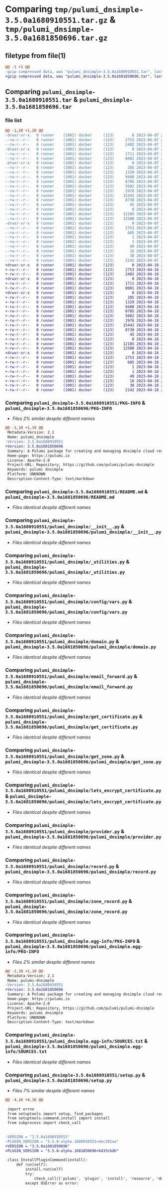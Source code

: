 # Comparing `tmp/pulumi_dnsimple-3.5.0a1680910551.tar.gz` & `tmp/pulumi_dnsimple-3.5.0a1681850696.tar.gz`

## filetype from file(1)

```diff
@@ -1 +1 @@
-gzip compressed data, was "pulumi_dnsimple-3.5.0a1680910551.tar", last modified: Fri Apr  7 23:43:11 2023, max compression
+gzip compressed data, was "pulumi_dnsimple-3.5.0a1681850696.tar", last modified: Tue Apr 18 20:52:11 2023, max compression
```

## Comparing `pulumi_dnsimple-3.5.0a1680910551.tar` & `pulumi_dnsimple-3.5.0a1681850696.tar`

### file list

```diff
@@ -1,28 +1,28 @@
-drwxr-xr-x   0 runner    (1001) docker     (123)        0 2023-04-07 23:43:11.315822 pulumi_dnsimple-3.5.0a1680910551/
--rw-r--r--   0 runner    (1001) docker     (123)     2753 2023-04-07 23:43:11.315822 pulumi_dnsimple-3.5.0a1680910551/PKG-INFO
--rw-r--r--   0 runner    (1001) docker     (123)     2402 2023-04-07 23:43:11.000000 pulumi_dnsimple-3.5.0a1680910551/README.md
-drwxr-xr-x   0 runner    (1001) docker     (123)        0 2023-04-07 23:43:11.311822 pulumi_dnsimple-3.5.0a1680910551/pulumi_dnsimple/
--rw-r--r--   0 runner    (1001) docker     (123)     1711 2023-04-07 23:43:11.000000 pulumi_dnsimple-3.5.0a1680910551/pulumi_dnsimple/__init__.py
--rw-r--r--   0 runner    (1001) docker     (123)     8081 2023-04-07 23:43:11.000000 pulumi_dnsimple-3.5.0a1680910551/pulumi_dnsimple/_utilities.py
-drwxr-xr-x   0 runner    (1001) docker     (123)        0 2023-04-07 23:43:11.315822 pulumi_dnsimple-3.5.0a1680910551/pulumi_dnsimple/config/
--rw-r--r--   0 runner    (1001) docker     (123)      285 2023-04-07 23:43:11.000000 pulumi_dnsimple-3.5.0a1680910551/pulumi_dnsimple/config/__init__.py
--rw-r--r--   0 runner    (1001) docker     (123)     1329 2023-04-07 23:43:11.000000 pulumi_dnsimple-3.5.0a1680910551/pulumi_dnsimple/config/vars.py
--rw-r--r--   0 runner    (1001) docker     (123)     9408 2023-04-07 23:43:11.000000 pulumi_dnsimple-3.5.0a1680910551/pulumi_dnsimple/domain.py
--rw-r--r--   0 runner    (1001) docker     (123)     8785 2023-04-07 23:43:11.000000 pulumi_dnsimple-3.5.0a1680910551/pulumi_dnsimple/email_forward.py
--rw-r--r--   0 runner    (1001) docker     (123)     5082 2023-04-07 23:43:11.000000 pulumi_dnsimple-3.5.0a1680910551/pulumi_dnsimple/get_certificate.py
--rw-r--r--   0 runner    (1001) docker     (123)     2976 2023-04-07 23:43:11.000000 pulumi_dnsimple-3.5.0a1680910551/pulumi_dnsimple/get_zone.py
--rw-r--r--   0 runner    (1001) docker     (123)    15442 2023-04-07 23:43:11.000000 pulumi_dnsimple-3.5.0a1680910551/pulumi_dnsimple/lets_encrypt_certificate.py
--rw-r--r--   0 runner    (1001) docker     (123)     8730 2023-04-07 23:43:11.000000 pulumi_dnsimple-3.5.0a1680910551/pulumi_dnsimple/provider.py
--rw-r--r--   0 runner    (1001) docker     (123)       45 2023-04-07 23:43:11.000000 pulumi_dnsimple-3.5.0a1680910551/pulumi_dnsimple/pulumi-plugin.json
--rw-r--r--   0 runner    (1001) docker     (123)        0 2023-04-07 23:43:11.000000 pulumi_dnsimple-3.5.0a1680910551/pulumi_dnsimple/py.typed
--rw-r--r--   0 runner    (1001) docker     (123)    12185 2023-04-07 23:43:11.000000 pulumi_dnsimple-3.5.0a1680910551/pulumi_dnsimple/record.py
--rw-r--r--   0 runner    (1001) docker     (123)    12508 2023-04-07 23:43:11.000000 pulumi_dnsimple-3.5.0a1680910551/pulumi_dnsimple/zone_record.py
-drwxr-xr-x   0 runner    (1001) docker     (123)        0 2023-04-07 23:43:11.311822 pulumi_dnsimple-3.5.0a1680910551/pulumi_dnsimple.egg-info/
--rw-r--r--   0 runner    (1001) docker     (123)     2753 2023-04-07 23:43:11.000000 pulumi_dnsimple-3.5.0a1680910551/pulumi_dnsimple.egg-info/PKG-INFO
--rw-r--r--   0 runner    (1001) docker     (123)      685 2023-04-07 23:43:11.000000 pulumi_dnsimple-3.5.0a1680910551/pulumi_dnsimple.egg-info/SOURCES.txt
--rw-r--r--   0 runner    (1001) docker     (123)        1 2023-04-07 23:43:11.000000 pulumi_dnsimple-3.5.0a1680910551/pulumi_dnsimple.egg-info/dependency_links.txt
--rw-r--r--   0 runner    (1001) docker     (123)        1 2023-04-07 23:43:11.000000 pulumi_dnsimple-3.5.0a1680910551/pulumi_dnsimple.egg-info/not-zip-safe
--rw-r--r--   0 runner    (1001) docker     (123)       49 2023-04-07 23:43:11.000000 pulumi_dnsimple-3.5.0a1680910551/pulumi_dnsimple.egg-info/requires.txt
--rw-r--r--   0 runner    (1001) docker     (123)       16 2023-04-07 23:43:11.000000 pulumi_dnsimple-3.5.0a1680910551/pulumi_dnsimple.egg-info/top_level.txt
--rw-r--r--   0 runner    (1001) docker     (123)       38 2023-04-07 23:43:11.315822 pulumi_dnsimple-3.5.0a1680910551/setup.cfg
--rw-r--r--   0 runner    (1001) docker     (123)     2142 2023-04-07 23:43:11.000000 pulumi_dnsimple-3.5.0a1680910551/setup.py
+drwxr-xr-x   0 runner    (1001) docker     (123)        0 2023-04-18 20:52:11.062723 pulumi_dnsimple-3.5.0a1681850696/
+-rw-r--r--   0 runner    (1001) docker     (123)     2753 2023-04-18 20:52:11.062723 pulumi_dnsimple-3.5.0a1681850696/PKG-INFO
+-rw-r--r--   0 runner    (1001) docker     (123)     2402 2023-04-18 20:52:10.000000 pulumi_dnsimple-3.5.0a1681850696/README.md
+drwxr-xr-x   0 runner    (1001) docker     (123)        0 2023-04-18 20:52:11.058723 pulumi_dnsimple-3.5.0a1681850696/pulumi_dnsimple/
+-rw-r--r--   0 runner    (1001) docker     (123)     1711 2023-04-18 20:52:10.000000 pulumi_dnsimple-3.5.0a1681850696/pulumi_dnsimple/__init__.py
+-rw-r--r--   0 runner    (1001) docker     (123)     8081 2023-04-18 20:52:10.000000 pulumi_dnsimple-3.5.0a1681850696/pulumi_dnsimple/_utilities.py
+drwxr-xr-x   0 runner    (1001) docker     (123)        0 2023-04-18 20:52:11.062723 pulumi_dnsimple-3.5.0a1681850696/pulumi_dnsimple/config/
+-rw-r--r--   0 runner    (1001) docker     (123)      285 2023-04-18 20:52:10.000000 pulumi_dnsimple-3.5.0a1681850696/pulumi_dnsimple/config/__init__.py
+-rw-r--r--   0 runner    (1001) docker     (123)     1329 2023-04-18 20:52:10.000000 pulumi_dnsimple-3.5.0a1681850696/pulumi_dnsimple/config/vars.py
+-rw-r--r--   0 runner    (1001) docker     (123)     9408 2023-04-18 20:52:10.000000 pulumi_dnsimple-3.5.0a1681850696/pulumi_dnsimple/domain.py
+-rw-r--r--   0 runner    (1001) docker     (123)     8785 2023-04-18 20:52:10.000000 pulumi_dnsimple-3.5.0a1681850696/pulumi_dnsimple/email_forward.py
+-rw-r--r--   0 runner    (1001) docker     (123)     5082 2023-04-18 20:52:10.000000 pulumi_dnsimple-3.5.0a1681850696/pulumi_dnsimple/get_certificate.py
+-rw-r--r--   0 runner    (1001) docker     (123)     2976 2023-04-18 20:52:10.000000 pulumi_dnsimple-3.5.0a1681850696/pulumi_dnsimple/get_zone.py
+-rw-r--r--   0 runner    (1001) docker     (123)    15442 2023-04-18 20:52:10.000000 pulumi_dnsimple-3.5.0a1681850696/pulumi_dnsimple/lets_encrypt_certificate.py
+-rw-r--r--   0 runner    (1001) docker     (123)     8730 2023-04-18 20:52:10.000000 pulumi_dnsimple-3.5.0a1681850696/pulumi_dnsimple/provider.py
+-rw-r--r--   0 runner    (1001) docker     (123)       45 2023-04-18 20:52:10.000000 pulumi_dnsimple-3.5.0a1681850696/pulumi_dnsimple/pulumi-plugin.json
+-rw-r--r--   0 runner    (1001) docker     (123)        0 2023-04-18 20:52:10.000000 pulumi_dnsimple-3.5.0a1681850696/pulumi_dnsimple/py.typed
+-rw-r--r--   0 runner    (1001) docker     (123)    12185 2023-04-18 20:52:10.000000 pulumi_dnsimple-3.5.0a1681850696/pulumi_dnsimple/record.py
+-rw-r--r--   0 runner    (1001) docker     (123)    12508 2023-04-18 20:52:10.000000 pulumi_dnsimple-3.5.0a1681850696/pulumi_dnsimple/zone_record.py
+drwxr-xr-x   0 runner    (1001) docker     (123)        0 2023-04-18 20:52:11.062723 pulumi_dnsimple-3.5.0a1681850696/pulumi_dnsimple.egg-info/
+-rw-r--r--   0 runner    (1001) docker     (123)     2753 2023-04-18 20:52:11.000000 pulumi_dnsimple-3.5.0a1681850696/pulumi_dnsimple.egg-info/PKG-INFO
+-rw-r--r--   0 runner    (1001) docker     (123)      685 2023-04-18 20:52:11.000000 pulumi_dnsimple-3.5.0a1681850696/pulumi_dnsimple.egg-info/SOURCES.txt
+-rw-r--r--   0 runner    (1001) docker     (123)        1 2023-04-18 20:52:11.000000 pulumi_dnsimple-3.5.0a1681850696/pulumi_dnsimple.egg-info/dependency_links.txt
+-rw-r--r--   0 runner    (1001) docker     (123)        1 2023-04-18 20:52:11.000000 pulumi_dnsimple-3.5.0a1681850696/pulumi_dnsimple.egg-info/not-zip-safe
+-rw-r--r--   0 runner    (1001) docker     (123)       49 2023-04-18 20:52:11.000000 pulumi_dnsimple-3.5.0a1681850696/pulumi_dnsimple.egg-info/requires.txt
+-rw-r--r--   0 runner    (1001) docker     (123)       16 2023-04-18 20:52:11.000000 pulumi_dnsimple-3.5.0a1681850696/pulumi_dnsimple.egg-info/top_level.txt
+-rw-r--r--   0 runner    (1001) docker     (123)       38 2023-04-18 20:52:11.062723 pulumi_dnsimple-3.5.0a1681850696/setup.cfg
+-rw-r--r--   0 runner    (1001) docker     (123)     2142 2023-04-18 20:52:10.000000 pulumi_dnsimple-3.5.0a1681850696/setup.py
```

### Comparing `pulumi_dnsimple-3.5.0a1680910551/PKG-INFO` & `pulumi_dnsimple-3.5.0a1681850696/PKG-INFO`

 * *Files 2% similar despite different names*

```diff
@@ -1,10 +1,10 @@
 Metadata-Version: 2.1
 Name: pulumi_dnsimple
-Version: 3.5.0a1680910551
+Version: 3.5.0a1681850696
 Summary: A Pulumi package for creating and managing dnsimple cloud resources.
 Home-page: https://pulumi.io
 License: Apache-2.0
 Project-URL: Repository, https://github.com/pulumi/pulumi-dnsimple
 Keywords: pulumi dnsimple
 Platform: UNKNOWN
 Description-Content-Type: text/markdown
```

### Comparing `pulumi_dnsimple-3.5.0a1680910551/README.md` & `pulumi_dnsimple-3.5.0a1681850696/README.md`

 * *Files identical despite different names*

### Comparing `pulumi_dnsimple-3.5.0a1680910551/pulumi_dnsimple/__init__.py` & `pulumi_dnsimple-3.5.0a1681850696/pulumi_dnsimple/__init__.py`

 * *Files identical despite different names*

### Comparing `pulumi_dnsimple-3.5.0a1680910551/pulumi_dnsimple/_utilities.py` & `pulumi_dnsimple-3.5.0a1681850696/pulumi_dnsimple/_utilities.py`

 * *Files identical despite different names*

### Comparing `pulumi_dnsimple-3.5.0a1680910551/pulumi_dnsimple/config/vars.py` & `pulumi_dnsimple-3.5.0a1681850696/pulumi_dnsimple/config/vars.py`

 * *Files identical despite different names*

### Comparing `pulumi_dnsimple-3.5.0a1680910551/pulumi_dnsimple/domain.py` & `pulumi_dnsimple-3.5.0a1681850696/pulumi_dnsimple/domain.py`

 * *Files identical despite different names*

### Comparing `pulumi_dnsimple-3.5.0a1680910551/pulumi_dnsimple/email_forward.py` & `pulumi_dnsimple-3.5.0a1681850696/pulumi_dnsimple/email_forward.py`

 * *Files identical despite different names*

### Comparing `pulumi_dnsimple-3.5.0a1680910551/pulumi_dnsimple/get_certificate.py` & `pulumi_dnsimple-3.5.0a1681850696/pulumi_dnsimple/get_certificate.py`

 * *Files identical despite different names*

### Comparing `pulumi_dnsimple-3.5.0a1680910551/pulumi_dnsimple/get_zone.py` & `pulumi_dnsimple-3.5.0a1681850696/pulumi_dnsimple/get_zone.py`

 * *Files identical despite different names*

### Comparing `pulumi_dnsimple-3.5.0a1680910551/pulumi_dnsimple/lets_encrypt_certificate.py` & `pulumi_dnsimple-3.5.0a1681850696/pulumi_dnsimple/lets_encrypt_certificate.py`

 * *Files identical despite different names*

### Comparing `pulumi_dnsimple-3.5.0a1680910551/pulumi_dnsimple/provider.py` & `pulumi_dnsimple-3.5.0a1681850696/pulumi_dnsimple/provider.py`

 * *Files identical despite different names*

### Comparing `pulumi_dnsimple-3.5.0a1680910551/pulumi_dnsimple/record.py` & `pulumi_dnsimple-3.5.0a1681850696/pulumi_dnsimple/record.py`

 * *Files identical despite different names*

### Comparing `pulumi_dnsimple-3.5.0a1680910551/pulumi_dnsimple/zone_record.py` & `pulumi_dnsimple-3.5.0a1681850696/pulumi_dnsimple/zone_record.py`

 * *Files identical despite different names*

### Comparing `pulumi_dnsimple-3.5.0a1680910551/pulumi_dnsimple.egg-info/PKG-INFO` & `pulumi_dnsimple-3.5.0a1681850696/pulumi_dnsimple.egg-info/PKG-INFO`

 * *Files 2% similar despite different names*

```diff
@@ -1,10 +1,10 @@
 Metadata-Version: 2.1
 Name: pulumi-dnsimple
-Version: 3.5.0a1680910551
+Version: 3.5.0a1681850696
 Summary: A Pulumi package for creating and managing dnsimple cloud resources.
 Home-page: https://pulumi.io
 License: Apache-2.0
 Project-URL: Repository, https://github.com/pulumi/pulumi-dnsimple
 Keywords: pulumi dnsimple
 Platform: UNKNOWN
 Description-Content-Type: text/markdown
```

### Comparing `pulumi_dnsimple-3.5.0a1680910551/pulumi_dnsimple.egg-info/SOURCES.txt` & `pulumi_dnsimple-3.5.0a1681850696/pulumi_dnsimple.egg-info/SOURCES.txt`

 * *Files identical despite different names*

### Comparing `pulumi_dnsimple-3.5.0a1680910551/setup.py` & `pulumi_dnsimple-3.5.0a1681850696/setup.py`

 * *Files 7% similar despite different names*

```diff
@@ -4,16 +4,16 @@
 
 import errno
 from setuptools import setup, find_packages
 from setuptools.command.install import install
 from subprocess import check_call
 
 
-VERSION = "3.5.0a1680910551"
-PLUGIN_VERSION = "3.5.0-alpha.1680910551+dec342aa"
+VERSION = "3.5.0a1681850696"
+PLUGIN_VERSION = "3.5.0-alpha.1681850696+6433cbdb"
 
 class InstallPluginCommand(install):
     def run(self):
         install.run(self)
         try:
             check_call(['pulumi', 'plugin', 'install', 'resource', 'dnsimple', PLUGIN_VERSION])
         except OSError as error:
```

